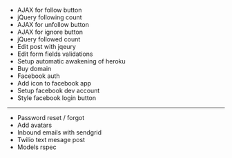 * AJAX for follow button
* jQuery following count
* AJAX for unfollow button
* AJAX for ignore button
* jQuery followed count
* Edit post with jqeury
* Edit form fields validations
* Setup automatic awakening of heroku
* Buy domain
* Facebook auth
* Add icon to facebook app
* Setup facebook dev account
* Style facebook login button
---
* Password reset / forgot
* Add avatars
* Inbound emails with sendgrid
* Twilio text mesage post
* Models rspec